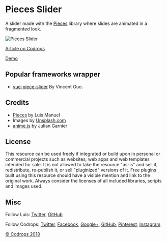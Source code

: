 # Pieces Slider

A slider made with the [Pieces](https://github.com/lmgonzalves/pieces) library where slides are animated in a fragmented look.

![Pieces Slider](https://tympanus.net/codrops/wp-content/uploads/2018/02/PiecesSlider.jpg)

[Article on Codrops](https://tympanus.net/codrops/?p=33985)

[Demo](http://tympanus.net/Development/PiecesSlider/)


## Popular frameworks wrapper

- [vue-piece-slider](https://github.com/dreambo8563/vue-piece-slider) By Vincent Guo.

## Credits

- [Pieces](https://github.com/lmgonzalves/pieces) by Luis Manuel
- Images by [Unsplash.com](https://unsplash.com/)
- [anime.js](http://anime-js.com/) by Julian Garnier

## License
This resource can be used freely if integrated or build upon in personal or commercial projects such as websites, web apps and web templates intended for sale. It is not allowed to take the resource "as-is" and sell it, redistribute, re-publish it, or sell "pluginized" versions of it. Free plugins built using this resource should have a visible mention and link to the original work. Always consider the licenses of all included libraries, scripts and images used.

## Misc

Follow Luis: [Twitter](https://twitter.com/lmgonzalves), [GitHub](https://github.com/lmgonzalves) 

Follow Codrops: [Twitter](http://www.twitter.com/codrops), [Facebook](http://www.facebook.com/codrops), [Google+](https://plus.google.com/101095823814290637419), [GitHub](https://github.com/codrops), [Pinterest](http://www.pinterest.com/codrops/), [Instagram](https://www.instagram.com/codropsss/)

[© Codrops 2018](http://www.codrops.com)






